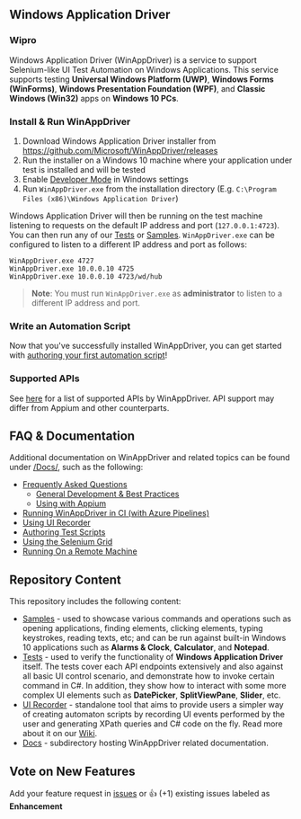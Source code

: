 ## Windows Application Driver
### Wipro
Windows Application Driver (WinAppDriver) is a service to support Selenium-like UI Test Automation on Windows Applications. This service supports testing **Universal Windows Platform (UWP)**, **Windows Forms (WinForms)**, **Windows Presentation Foundation (WPF)**, and **Classic Windows (Win32)** apps on **Windows 10 PCs**. 

### Install & Run WinAppDriver
1. Download Windows Application Driver installer from <https://github.com/Microsoft/WinAppDriver/releases>
2. Run the installer on a Windows 10 machine where your application under test is installed and will be tested
3. Enable [Developer Mode](https://docs.microsoft.com/en-us/windows/uwp/get-started/enable-your-device-for-development) in Windows settings
4. Run `WinAppDriver.exe` from the installation directory (E.g. `C:\Program Files (x86)\Windows Application Driver`)

Windows Application Driver will then be running on the test machine listening to requests on the default IP address and port (`127.0.0.1:4723`). You can then run any of our [Tests](/Tests/) or [Samples](/Samples). `WinAppDriver.exe` can be configured to listen to a different IP address and port as follows:

```
WinAppDriver.exe 4727
WinAppDriver.exe 10.0.0.10 4725
WinAppDriver.exe 10.0.0.10 4723/wd/hub
```
> **Note**: You must run `WinAppDriver.exe` as **administrator** to listen to a different IP address and port.

### Write an Automation Script
Now that you've successfully installed WinAppDriver, you can get started with [authoring your first automation script](./Docs/AuthoringTestScripts.md)! 

### Supported APIs

See [here](./Docs/SupportedAPIs.md) for a list of supported APIs by WinAppDriver. API support may differ from Appium and other counterparts.

## FAQ & Documentation
Additional documentation on WinAppDriver and related topics can be found under [/Docs/](./Docs/), such as the following:
   - [Frequently Asked Questions](./Docs/FAQ.md) 
     - [General Development & Best Practices](./Docs/FAQ.md#general-development--best-practices) 
     - [Using with Appium](./Docs/UsingAppium.md)
   - [Running WinAppDriver in CI (with Azure Pipelines)](./Docs/CI_AzureDevOps.md) 
   - [Using UI Recorder](./Docs/UsingUIRecorder.md)
   - [Authoring Test Scripts](./Docs/AuthoringTestScripts.md)
   - [Using the Selenium Grid](./Docs/SeleniumGrid.md) 
   - [Running On a Remote Machine](./Docs/RunningOnRemoteMachine.md)

## Repository Content
This repository includes the following content:
* [Samples](https://github.com/Microsoft/WinAppDriver/tree/master/Samples) - used to showcase various commands and operations such as opening applications, finding elements, clicking elements, typing keystrokes, reading texts, etc; and can be run against built-in Windows 10 applications such as **Alarms & Clock**, **Calculator**, and **Notepad**. 
* [Tests](https://github.com/Microsoft/WinAppDriver/tree/master/Tests) - used to verify the functionality of **Windows Application Driver** itself. The tests cover each API endpoints extensively and also against all basic UI control scenario, and demonstrate how to invoke certain command in C#. In addition, they show how to interact with some more complex UI elements such as **DatePicker**, **SplitViewPane**, **Slider**, etc.
* [UI Recorder](https://github.com/microsoft/WinAppDriver/tree/master/Tools/UIRecorder) - standalone tool that aims to provide users a simpler way of creating automaton scripts by recording UI events performed by the user and generating XPath queries and C# code on the fly. Read more about it on our [Wiki](https://github.com/Microsoft/WinAppDriver/wiki/WinAppDriver-UI-Recorder). 
* [Docs](./Docs/) - subdirectory hosting WinAppDriver related documentation. 

## Vote on New Features
Add your feature request in [issues](../../issues/) or :+1: (+1) existing issues labeled as **Enhancement**
